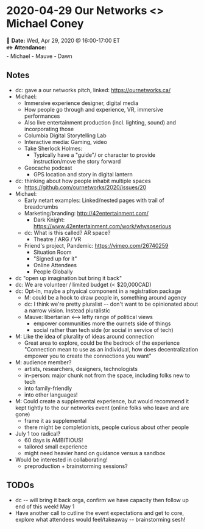 # 2020-04-29 Our Networks <> Michael Coney

:date: **Date:** Wed, Apr 29, 2020 @ 16:00-17:00 ET  
:family: **Attendance:**  
    - Michael
    - Mauve
    - Dawn 

## Notes 

- dc: gave a our networks pitch, linked: https://ournetworks.ca/
- Michael:
    - Immersive experience designer, digital media
    - How people go through and experience, VR, immersive performances
    - Also live entertainment production (incl. lighting, sound) and incorporating those
    - Columbia Digital Storytelling Lab
    - Interactive media: Gaming, video
    - Take Sherlock Holmes:
        - Typically have a "guide"/ or character to provide instruction/move the story forward
    - Geocache podcast
        - GPS location and story in digital lantern 
- dc: thinking about how people inhabit multiple spaces
    - https://github.com/ournetworks/2020/issues/20
- Michael: 
    - Early netart examples: Linked/nested pages with trail of breadcrumbs 
    - Marketing/branding: http://42entertainment.com/
        - Dark Knight: https://www.42entertainment.com/work/whysoserious
    - dc: What is this called? AR space?
        - Theatre / ARG / VR
    - Friend's project, Pandemic: https://vimeo.com/26740259 
        - Situation Room
        - "Signed up for it"
        - Online Attendees
        - People Globally
- dc "open up imagination but bring it back"
- dc: We are volunteer / limited budget (< $20,000CAD)
- dc: Opt-in, maybe a physical component in a registration package
    - M: could be a hook to draw people in, something around agency 
    - dc: I think we're pretty pluralist -- don't want to be opinionated about a narrow vision. Instead pluralistic
    - Mauve: libertarian <--> lefty range of political views
        - empower communities more the ournets side of things
        - social rather than tech side (or social in service of tech)
- M: Like the idea of plurality of ideas around connection
    - Great area to explore, could be the bedrock of the experience "Connection mean to use as an individual, how does decentralization empower you to create the connections you want"
- M: audience member?
    -  artists, researchers, designers, technologists
    -  in-person: major chunk not from the space, including folks new to tech
    -  into family-friendly
    -  into other languages!
-  M: Could create a supplemental experience, but would recommend it kept tightly to the our networks event (online folks who leave and are gone)
    -  frame it as supplemental
    -  there might be completionists, people curious about other people
- July 1 too radical?
    - 60 days is AMBITIOUS!
    - tailored small experience
    - might need heavier hand on guidance versus a sandbox
- Would be interested in collaborating!
    - preproduction + brainstorming sessions?

## TODOs

- dc -- will bring it back orga, confirm we have capacity then follow up end of this week! May 1
- Have another call to cutline the event expectations and get to core, explore what attendees would feel/takeaway -- brainstorming sesh!
